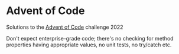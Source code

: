 # Advent of Code
Solutions to the [Advent of Code](https://adventofcode.com/2022) challenge 2022 

Don't expect enterprise-grade code; there's no checking for method properties having appropriate values, no unit tests, no try/catch etc.